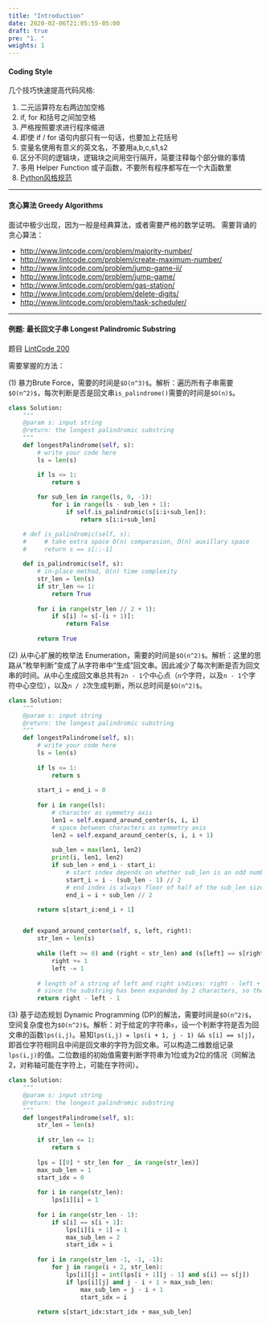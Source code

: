 ```yaml
---
title: "Introduction"
date: 2020-02-06T21:05:55-05:00
draft: true
pre: "1. "
weights: 1
---
```


#### Coding Style

几个技巧快速提高代码风格:

1. 二元运算符左右两边加空格
2. if, for 和括号之间加空格
3. 严格按照要求进行程序缩进
4. 即使 if / for 语句内部只有一句话，也要加上花括号
5. 变量名使用有意义的英文名，不要用a,b,c,s1,s2
6. 区分不同的逻辑块，逻辑块之间用空行隔开，简要注释每个部分做的事情
7. 多用 Helper Function 或子函数，不要所有程序都写在一个大函数里
8. [Python风格规范](https://zh-google-styleguide.readthedocs.io/en/latest/google-python-styleguide/python_style_rules/)

---

#### 贪心算法 Greedy Algorithms

面试中极少出现，因为一般是经典算法，或者需要严格的数学证明。
需要背诵的贪心算法：

- http://www.lintcode.com/problem/majority-number/
- http://www.lintcode.com/problem/create-maximum-number/
- http://www.lintcode.com/problem/jump-game-ii/
- http://www.lintcode.com/problem/jump-game/
- http://www.lintcode.com/problem/gas-station/
- http://www.lintcode.com/problem/delete-digits/
- http://www.lintcode.com/problem/task-scheduler/

---

#### 例题: 最长回文子串 Longest Palindromic Substring

题目 [LintCode 200](https://www.lintcode.com/problem/longest-palindromic-substring/description?_from=ladder&&fromId=1)

需要掌握的方法：

(1) 暴力Brute Force，需要的时间是`$O(n^3)$`。解析：遍历所有子串需要`$O(n^2)$`，每次判断是否是回文串`is_palindrome()`需要的时间是`$O(n)$`。

```python
class Solution:
    """
    @param s: input string
    @return: the longest palindromic substring
    """
    def longestPalindrome(self, s):
        # write your code here
        ls = len(s)

        if ls <= 1:
            return s
        
        for sub_len in range(ls, 0, -1):
            for i in range(ls - sub_len + 1):
                if self.is_palindromic(s[i:i+sub_len]):
                    return s[i:i+sub_len]

    # def is_palindromic(self, s):
    #     # take extra space O(n) comparasion, O(n) auxillary space
    #     return s == s[::-1]
        
    def is_palindromic(self, s):
        # in-place method, O(n) time complexity
        str_len = len(s)
        if str_len <= 1:
            return True
        
        for i in range(str_len // 2 + 1):
            if s[i] != s[-(i + 1)]:
                return False
        
        return True
```

(2) 从中心扩展的枚举法 Enumeration，需要的时间是`$O(n^2)$`。解析：这里的思路从”枚举判断“变成了从字符串中“生成”回文串。因此减少了每次判断是否为回文串的时间。从中心生成回文串总共有`2n - 1`个中心点（`n`个字符，以及`n - 1`个字符中心空位），以及`n / 2`次生成判断，所以总时间是`$O(n^2)$`。

```python
class Solution:
    """
    @param s: input string
    @return: the longest palindromic substring
    """
    def longestPalindrome(self, s):
        # write your code here
        ls = len(s)
        
        if ls <= 1:
            return s
        
        start_i = end_i = 0
        
        for i in range(ls):
            # character as symmetry axis
            len1 = self.expand_around_center(s, i, i)
            # space between characters as symmetry axis
            len2 = self.expand_around_center(s, i, i + 1)
        
            sub_len = max(len1, len2)
            print(i, len1, len2)
            if sub_len > end_i - start_i:
                # start index depends on whether sub_len is an odd number or even number, need to exclude one character represents s[i]
                start_i = i - (sub_len - 1) // 2
                # end index is always floor of half of the sub_len size
                end_i = i + sub_len // 2 

        return s[start_i:end_i + 1]


    def expand_around_center(self, s, left, right):
        str_len = len(s)
        
        while (left >= 0) and (right < str_len) and (s[left] == s[right]):
            right += 1
            left -= 1 
        
        # length of a string of left and right indices: right - left + 1
        # since the substring has been expanded by 2 characters, so the actual substring length is right - left  + 1 - 2
        return right - left - 1
```

(3) 基于动态规划 Dynamic Programming (DP)的解法，需要时间是`$O(n^2)$`，空间复杂度也为`$O(n^2)$`。解析：对于给定的字符串`s`，设一个判断字符是否为回文串的函数`lps(i,j)`。易知`lps(i,j) = lps(i + 1, j - 1) && s[i] == s[j]`，即首位字符相同且中间是回文串的字符为回文串。可以构造二维数组记录`lps(i,j)`的值。二位数组的初始值需要判断字符串为1位或为2位的情况（同解法2，对称轴可能在字符上，可能在字符间）。

```python
class Solution:
    """
    @param s: input string
    @return: the longest palindromic substring
    """
    def longestPalindrome(self, s):
        str_len = len(s)
    
        if str_len <= 1:
            return s
    
        lps = [[0] * str_len for _ in range(str_len)]
        max_sub_len = 1
        start_idx = 0
    
        for i in range(str_len):
            lps[i][i] = 1
    
        for i in range(str_len - 1):
            if s[i] == s[i + 1]:
                lps[i][i + 1] = 1
                max_sub_len = 2
                start_idx = i
    
        for i in range(str_len -1, -1, -1):
            for j in range(i + 2, str_len):
                lps[i][j] = int(lps[i + 1][j - 1] and s[i] == s[j])
                if lps[i][j] and j - i + 1 > max_sub_len:
                    max_sub_len = j - i + 1
                    start_idx = i
    
        return s[start_idx:start_idx + max_sub_len]
```



